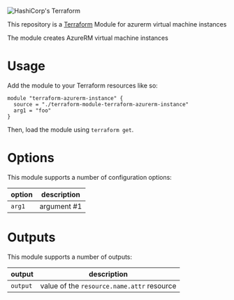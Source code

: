 ![HashiCorp's Terraform](https://cultivatedops-static.s3.amazonaws.com/thirdparty/terraform/logo-50.png)

This repository is a [Terraform](https://terraform.io/) Module for azurerm virtual machine instances

The module creates AzureRM virtual machine instances

# Usage

Add the module to your Terraform resources like so:

```
module "terraform-azurerm-instance" {
  source = "./terraform-module-terraform-azurerm-instance"
  arg1 = "foo"
}
```

Then, load the module using `terraform get`.

# Options

This module supports a number of configuration options:

| option    | description |
|-----------|-|
| `arg1`    | argument #1 |

# Outputs

This module supports a number of outputs:

| output   | description |
|----------|-|
| `output` | value of the `resource.name.attr` resource  |
